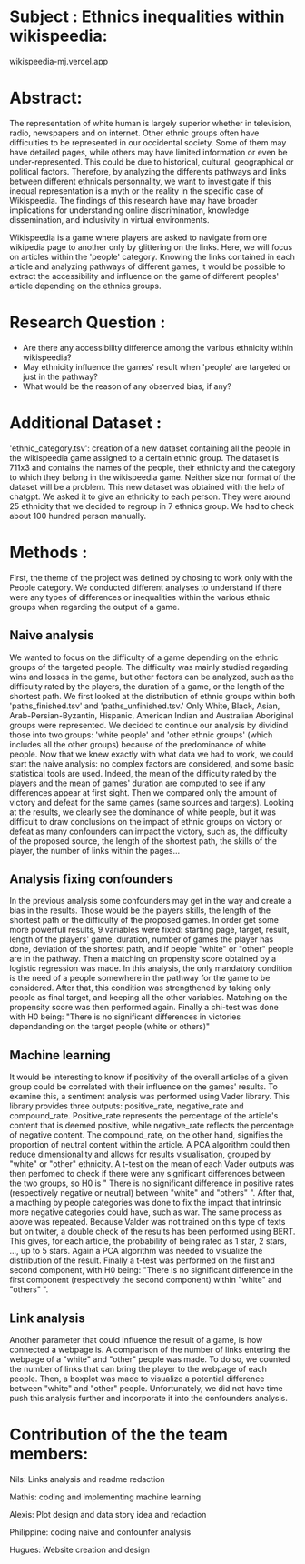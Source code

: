 # Subject : Ethnics inequalities within wikispeedia:

wikispeedia-mj.vercel.app

# Abstract: 
The representation of white human is largely superior whether in television, radio, newspapers and on internet. Other ethnic groups often have difficulties to be represented in our occidental society. Some of them may have detailed pages, while others may have limited information or even be under-represented. This could be due to historical, cultural, geographical or political factors. Therefore, by analyzing the differents pathways and links between different ethnicals personnality, we want to investigate if this inequal representation is a myth or the reality in the specific case of Wikispeedia. The findings of this research have may have broader implications for understanding online discrimination, knowledge dissemination, and inclusivity in virtual environments.

Wikispeedia is a game where players are asked to navigate from one wikipedia page to another only by glittering on the links.
Here, we will focus on articles within the 'people' category.  Knowing the links contained in each article and analyzing pathways of different games, it would be possible to extract the accessibility and influence on the game of different peoples' article depending on the ethnics groups.

# Research Question :
- Are there any accessibility difference among the various ethnicity within wikispeedia?
- May ethnicity influence the games' result when 'people' are targeted or just in the pathway?
- What would be the reason of any observed bias, if any?

# Additional Dataset : 

'ethnic_category.tsv': creation of a new dataset containing all the people in the wikispeedia game assigned to a certain ethnic group. The dataset is 711x3 and contains the names of the people, their ethnicity and the category to which they belong in the wikispeedia game. Neither size nor format of the dataset will be a problem. This new dataset was obtained with the help of chatgpt. We asked it to give an ethnicity to each person. They were around 25 ethnicity that we decided to regroup in 7 ethnics group. We had to check about 100 hundred person manually.

# Methods :
First, the theme of the project was defined by chosing to work only with the People category. We conducted different analyses to understand if there were any types of differences or inequalities within the various ethnic groups when regarding the output of a game.

## Naive analysis
We wanted to focus on the difficulty of a game depending on the ethnic groups of the targeted people. The difficulty was mainly studied regarding wins and losses in the game, but other factors can be analyzed, such as the difficulty rated by the players, the duration of a game, or the length of the shortest path. We first looked at the distribution of ethnic groups within both 'paths_finished.tsv' and 'paths_unfinished.tsv.' Only White, Black, Asian, Arab-Persian-Byzantin, Hispanic, American Indian and Australian Aboriginal groups were represented. We decided to continue our analysis by dividind those into two groups: 'white people' and 'other ethnic groups' (which includes all the other groups) because of the predominance of white people. 
Now that we knew exactly with what data we had to work, we could start the naive analysis: no complex factors are considered, and some basic statistical tools are used. Indeed, the mean of the difficulty rated by the players and the mean of games' duration are computed to see if any differences appear at first sight. Then we compared only the amount of victory and defeat for the same games (same sources and targets). Looking at the results, we clearly see the dominance of white people, but it was difficult to draw conclusions on the impact of ethnic groups on victory or defeat as many confounders can impact the victory, such as, the difficulty of the proposed source, the length of the shortest path, the skills of the player, the number of links within the pages... 

## Analysis fixing confounders

In the previous analysis some confounders may get in the way and create a bias in the results. Those would be the players skills, the length of the shortest path or the difficulty of the proposed games. In order get some more powerfull results, 9 variables were fixed: starting page, target, result, length of the players' game, duration, number of games the player has done, deviation of the shortest path, and if people "white" or "other" people are in the pathway. Then a matching on propensity score obtained by a logistic regression was made. In this analysis, the only mandatory condition is the need of a people somewhere in the pathway for the game to be considered. 
After that, this condition was strengthened by taking only people as final target, and keeping all the other variables. Matching on the propensity score was then performed again. Finally a chi-test was done with H0 being: "There is no significant differences in victories dependanding on the target people (white or others)"

## Machine learning

It would be interesting to know if positivity of the overall articles of a given group could be correlated with their influence on the games' results. To examine this, a sentiment analysis was performed using Vader library. This library provides three outputs: positive_rate, negative_rate and compound_rate. Positive_rate represents the percentage of the article's content that is deemed positive, while negative_rate reflects the percentage of negative content. The compound_rate, on the other hand, signifies the proportion of neutral content within the article. A PCA algorithm could then reduce dimensionality and allows for results visualisation, grouped by "white" or "other" ethnicity. A t-test on the mean of each Vader outputs was then perfomed to check if there were any significant differences between the two groups, so H0 is " There is no significant difference in positive rates (respectively negative or neutral) between "white" and "others" ". 
After that, a macthing by people categories was done to fix the impact that intrinsic more negative categories could have, such as war. The same process as above was repeated. 
Because Valder was not trained on this type of texts but on twiter, a double check of the results has been performed using BERT. This gives, for each article, the probability of being rated as 1 star, 2 stars, ..., up to 5 stars. Again a PCA algorithm was needed to visualize the distribution of the result. Finally a t-test was performed on the first and second component, with H0 being: "There is no significant difference in the first component (respectively the second component) within "white" and "others" ".

## Link analysis

Another parameter that could influence the result of a game, is how connected a webpage is. A comparison of the number of links entering the webpage of a "white" and "other" people was made. To do so, we counted the number of links that can bring the player to the webpage of each people. Then, a boxplot was made to visualize a potential difference between "white" and "other" people. 
Unfortunately, we did not have time push this analysis further and incorporate it into the confounders analysis. 

# Contribution of the the team members:

Nils: Links analysis and readme redaction

Mathis: coding and implementing machine learning 

Alexis: Plot design and data story idea and redaction

Philippine: coding naive and confounfer analysis

Hugues: Website creation and design
